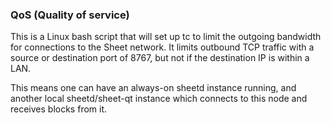 ### QoS (Quality of service) ###

This is a Linux bash script that will set up tc to limit the outgoing bandwidth for connections to the Sheet network. It limits outbound TCP traffic with a source or destination port of 8767, but not if the destination IP is within a LAN.

This means one can have an always-on sheetd instance running, and another local sheetd/sheet-qt instance which connects to this node and receives blocks from it.

